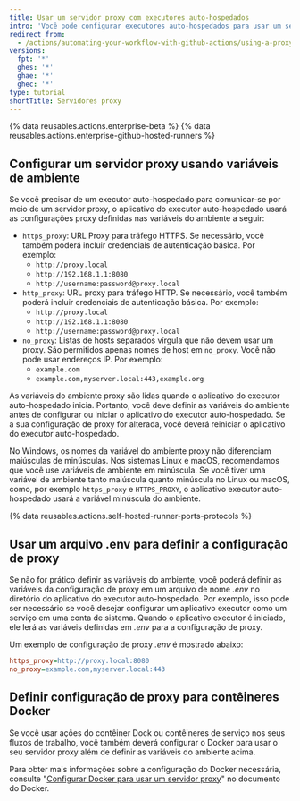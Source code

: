 ```yaml
---
title: Usar um servidor proxy com executores auto-hospedados
intro: 'Você pode configurar executores auto-hospedados para usar um servidor proxy para comunicar-se com {% data variables.product.product_name %}.'
redirect_from:
  - /actions/automating-your-workflow-with-github-actions/using-a-proxy-server-with-self-hosted-runners
versions:
  fpt: '*'
  ghes: '*'
  ghae: '*'
  ghec: '*'
type: tutorial
shortTitle: Servidores proxy
---
```


{% data reusables.actions.enterprise-beta %}
{% data reusables.actions.enterprise-github-hosted-runners %}

## Configurar um servidor proxy usando variáveis de ambiente

Se você precisar de um executor auto-hospedado para comunicar-se por meio de um servidor proxy, o aplicativo do executor auto-hospedado usará as configurações proxy definidas nas variáveis do ambiente a seguir:

* `https_proxy`: URL Proxy para tráfego HTTPS. Se necessário, você também poderá incluir credenciais de autenticação básica. Por exemplo:
  * `http://proxy.local`
  * `http://192.168.1.1:8080`
  * `http://username:password@proxy.local`
* `http_proxy`: URL proxy para tráfego HTTP. Se necessário, você também poderá incluir credenciais de autenticação básica. Por exemplo:
  * `http://proxy.local`
  * `http://192.168.1.1:8080`
  * `http://username:password@proxy.local`
* `no_proxy`: Listas de hosts separados vírgula que não devem usar um proxy. São permitidos apenas nomes de host em `no_proxy`. Você não pode usar endereços IP. Por exemplo:
  * `example.com`
  * `example.com,myserver.local:443,example.org`

As variáveis do ambiente proxy são lidas quando o aplicativo do executor auto-hospedado inicia. Portanto, você deve definir as variáveis do ambiente antes de configurar ou iniciar o aplicativo do executor auto-hospedado. Se a sua configuração de proxy for alterada, você deverá reiniciar o aplicativo do executor auto-hospedado.

No Windows, os nomes da variável do ambiente proxy não diferenciam maiúsculas de minúsculas. Nos sistemas Linux e macOS, recomendamos que você use variáveis de ambiente em minúscula. Se você tiver uma variável de ambiente tanto maiúscula quanto minúscula no Linux ou macOS, como, por exemplo `https_proxy` e `HTTPS_PROXY`, o aplicativo executor auto-hospedado usará a variável minúscula do ambiente.

{% data reusables.actions.self-hosted-runner-ports-protocols %}

## Usar um arquivo .env para definir a configuração de proxy

Se não for prático definir as variáveis do ambiente, você poderá definir as variáveis da configuração de proxy em um arquivo de nome _.env_ no diretório do aplicativo do executor auto-hospedado. Por exemplo, isso pode ser necessário se você desejar configurar um aplicativo executor como um serviço em uma conta de sistema. Quando o aplicativo executor é iniciado, ele lerá as variáveis definidas em _.env_ para a configuração de proxy.

Um exemplo de configuração de proxy _.env_ é mostrado abaixo:

```ini
https_proxy=http://proxy.local:8080
no_proxy=example.com,myserver.local:443
```

## Definir configuração de proxy para contêineres Docker

Se você usar ações do contêiner Dock ou contêineres de serviço nos seus fluxos de trabalho, você também deverá configurar o Docker para usar o seu servidor proxy além de definir as variáveis do ambiente acima.

Para obter mais informações sobre a configuração do Docker necessária, consulte "[Configurar Docker para usar um servidor proxy](https://docs.docker.com/network/proxy/)" no documento do Docker.
